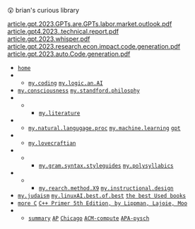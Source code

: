 😲  brian's curious library



[article.gpt.2023.GPTs.are.GPTs.labor.market.outlook.pdf](https://github.com/bbe2/my_library/files/11787795/article.gpt.2023.GPTs.are.GPTs.labor.market.outlook.pdf)  
[article.gpt4.2023..technical.report.pdf](https://github.com/bbe2/my_library/files/11787789/article.gpt4.2023.technical.report.pdf)  
[article.gpt.2023.whisper.pdf](https://github.com/bbe2/my_library/files/11787788/article.gpt.2023.whisper.pdf)  
[article.gpt.2023.research.econ.impact.code.generation.pdf](https://github.com/bbe2/my_library/files/11787787/article.gpt.2023.research.econ.impact.code.generation.pdf)  
[article.gpt.2023.auto.Code.generation.pdf](https://github.com/bbe2/my_library/files/11787786/article.gpt.2023.auto.Code.generation.pdf)  



- [`home`](https://github.com/bbe2/my_library)  
- - [`my.coding`](https://github.com/bbe2/my_library/tree/coding.books) [`my.logic.an.AI`](https://github.com/bbe2/my_library/tree/logic)  
-  [`my.consciousness`](https://github.com/bbe2/my_library/tree/consciousness) [`my.standford.philosphy`](https://github.com/bbe2/my_library/tree/philosophy)  
- - - [`my.literature`](https://github.com/bbe2/my_library/tree/literature)  
- - [`my.natural.langugage.proc`](https://github.com/bbe2/my_library/tree/natural.language.processing) [`my.machine.learning`](https://github.com/bbe2/my_library/tree/machine.learning)    [`gpt`](https://github.com/bbe2/my_library/tree/gpt)  
- - [`my.lovecraftian`](https://github.com/bbe2/my_library/tree/lovecraftian)  
- - - [`my.gram.syntax.styleguides`](https://github.com/bbe2/my_library/tree/syntax_grammar_style_guides) [`my.polysyllabics`](https://github.com/bbe2/my_library/tree/polysyllabics)  
- - - [`my.rearch.method.X9`](https://github.com/bbe2/my_library/tree/research.methods.biblio.X9.methods) [`my.instructional.design`](https://github.com/bbe2/my_library/tree/instructional.design)  
-  [`my.judaism`](https://github.com/bbe2/my_library/tree/judaism) [`my.linux`](https://github.com/bbe2/my_library/tree/linux)[`AI.best.of.best`](https://github.com/bbe2/my_library/tree/AI.the.best.of.best) [`the best Used books`](https://www.abebooks.com/)  
- [`more C`](https://github.com/bbe2/my_library/tree/coding.books)  [`C++ Primer 5th Edition, by Lippman, Lajoie, Moo`](https://www.amazon.com/Primer-5th-Stanley-B-Lippman/dp/0321714113/ref=sr_1_1?crid=18GTQEVGBW184&keywords=c%2B%2B+primer&qid=1684802643&sprefix=c%2B%2B+primer%2Caps%2C112&sr=8-1 )  
- - [`summary`](https://owl.purdue.edu/owl/avoiding_plagiarism/guide_overview%20.html)  [`AP`](https://www.apstylebook.com/?_ga=2.156527229.756556437.1677109102-720682068.1677109102) [`Chicago`](https://www.chicagomanualofstyle.org/home.html?_ga=2.156527229.756556437.1677109102-720682068.1677109102) [`ACM-compute`](https://www.acm.org/publications/authors/reference-formatting?_ga=2.154741118.756556437.1677109102-720682068.1677109102) [`APA-pysch`](https://apastyle.apa.org/style-grammar-guidelines)  
